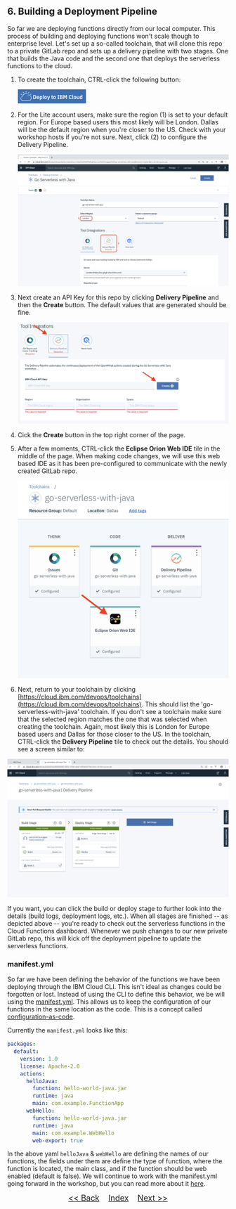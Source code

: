 ## 6. Building a Deployment Pipeline

So far we are deploying functions directly from our local computer. This process of building and deploying functions won't scale though to enterprise level. Let's set up a so-called toolchain, that will clone this repo to a private GitLab repo and sets up a delivery pipeline with two stages. One that builds the Java code and the second one that deploys the serverless functions to the cloud.

1. To create the toolchain, CTRL-click the following button:
	
    [![Deploy to IBM Cloud](./images/button.png)](https://cloud.ibm.com/devops/setup/deploy?repository=https://github.com/eciggaar/go-serverless-with-java&branch=master&env_id=ibm:yp:us-south)

2. For the Lite account users, make sure the region (1) is set to your default region. For Europe based users this most likely will be London. Dallas will be the default region when you're closer to the US. Check with your workshop hosts if you're not sure. Next, click (2) to configure the Delivery Pipeline.

	![](./images/pipeline-1.png)

3. Next create an API Key for this repo by clicking **Delivery Pipeline** and then the **Create** button. The default values that are generated should be fine.

	![](images/create_api_key.png)

4. Cick the **Create** button in the top right corner of the page.

5. After a few moments, CTRL-click the **Eclipse Orion Web IDE** tile in the middle of the page. When making code changes, we will use this web based IDE as it has been pre-configured to communicate with the newly created GitLab repo.

	![](images/open_ide.png)

6. Next, return to your toolchain by clicking [https://cloud.ibm.com/devops/toolchains](https://cloud.ibm.com/devops/toolchains). This should list the 'go-serverless-with-java' toolchain. If you don't see a toolchain make sure that the selected region matches the one that was selected when creating the toolchain. Again, most likely this is London for Europe based users and Dallas for those closer to the US. In the toolchain, CTRL-click the **Delivery Pipeline** tile to check out the details. You should see a screen similar to:

![](./images/pipeline-4.png)

If you want, you can click the build or deploy stage to further look into the details (build logs, deployment logs, etc.). When all stages are finished -- as depicted above -- you're ready to check out the serverless functions in the Cloud Functions dashboard. Whenever we push changes to our new private GitLab repo, this will kick off the deployment pipeline to update the serverless functions.

### manifest.yml

So far we have been defining the behavior of the functions we have been deploying through the IBM Cloud CLI. This isn't ideal as changes could be forgotten or lost. Instead of using the CLI to define this behavior, we be will using the [manifest.yml](mainfest.yml). This allows us to keep the configuration of our functions in the same location as the code. This is a concept called [configuration-as-code](https://rollout.io/blog/configuration-as-code-everything-need-know/).

Currently the `manifest.yml` looks like this: 

```yaml
packages:
  default:
    version: 1.0
    license: Apache-2.0
    actions:
      helloJava:
        function: hello-world-java.jar
        runtime: java
        main: com.example.FunctionApp
      webHello:
        function: hello-world-java.jar
        runtime: java
        main: com.example.WebHello      
        web-export: true
``` 

In the above yaml `helloJava` & `webHello` are defining the names of our functions, the fields under them are define the type of function, where the function is located, the main class, and if the function should be web enabled (default is false). We will continue to work with the manifest.yml going forward in the workshop, but you can read more about it [here](https://cloud.ibm.com/docs/openwhisk?topic=cloud-functions-deploy).

<p  align="center">
	<font size="4">
 		<a href="STEP5.md"><< Back</a>&nbsp;&nbsp;&nbsp;&nbsp;<a href="README.md">Index</a>&nbsp;&nbsp;&nbsp;&nbsp;<a href="STEP7.md">Next >></a></td>
 </font>
</p>

